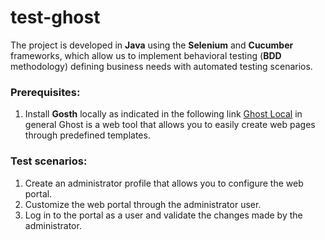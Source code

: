 # test-ghost

The project is developed in **Java** using the **Selenium** and **Cucumber** frameworks, which allow us to implement behavioral testing (**BDD** methodology) defining business needs with automated testing scenarios. 

### Prerequisites:
1. Install **Gosth** locally as indicated in the following link [Ghost Local](https://ghost.org/docs/install/local/) in general Ghost is a web tool that allows you to easily create web pages through predefined templates.

### Test scenarios:
1. Create an administrator profile that allows you to configure the web portal.
2. Customize the web portal through the administrator user. 
3. Log in to the portal as a user and validate the changes made by the administrator. 